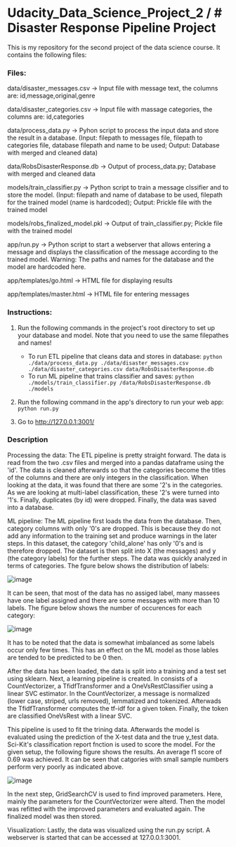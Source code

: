# Udacity_Data_Science_Project_2 / # Disaster Response Pipeline Project
This is my repository for the second project of the data science course. It contains the following files:

### Files:
data/disaster_messages.csv -> Input file with message text, the columns are: id,message,original,genre

data/disaster_categories.csv -> Input file with massage categories, the columns are: id,categories

data/process_data.py -> Pyhon script to process the input data and store the result in a database. (Input: filepath to messages file, filepath to categories file, database filepath and name to be used; Output: Database with merged and cleaned data)

data/RobsDisasterResponse.db -> Output of process_data.py; Database with merged and cleaned data


models/train_classifier.py -> Python script to train a message clssifier and to store the model. (Input: filepath and name of database to be used, filepath for the trained model (name is hardcoded); Output: Prickle file with the trained model

models/robs_finalized_model.pkl -> Output of train_classifier.py; Pickle file with the trained model


app/run.py -> Python script to start a webserver that allows entering a message and displays the classification of the message according to the trained model. Warning: The paths and names for the database and the model are hardcoded here.

app/templates/go.html -> HTML file for displaying results

app/templates/master.html -> HTML file for entering messages

### Instructions:
1. Run the following commands in the project's root directory to set up your database and model. Note that you need to use the same filepathes and names!

    - To run ETL pipeline that cleans data and stores in database:
     `python ./data/process_data.py ./data/disaster_messages.csv ./data/disaster_categories.csv data/RobsDisasterResponse.db`
    - To run ML pipeline that trains classifier and saves:
     `python ./models/train_classifier.py /data/RobsDisasterResponse.db ./models`

2. Run the following command in the app's directory to run your web app:
     `python run.py`

3. Go to http://127.0.0.1:3001/

### Description
Processing the data: The ETL pipeline is pretty straight forward. The data is read from the two .csv files and merged into a pandas dataframe using the 'id'. The data is cleaned afterwards so that the categories become the titles of the columns and there are only integers in the classification. When looking at the data, it was found that there are some '2's in the categories. As we are looking at multi-label classification, these '2's were turned into '1's. Finally, duplicates (by id) were dropped. Finally, the data was saved into a database.

ML pipeline: The ML pipeline first loads the data from the database. Then, category columns with only '0's are dropped. This is because they do not add any information to the training set and produce warnings in the later steps. In this dataset, the category 'child_alone' has only '0's and is therefore dropped. The dataset is then split into X (the messages) and y (the category labels) for the further steps. The data was quickly analyzed in terms of categories. The fgure below shows the distribution of labels:

![image](https://user-images.githubusercontent.com/65665840/119840848-9f1aaf80-bf05-11eb-95a7-b407646068e2.png)

It can be seen, that most of the data has no assiged label, many massees have one label assigned and there are some messages with more than 10 labels. The figure below shows the number of occurences for each category:

![image](https://user-images.githubusercontent.com/65665840/119841351-033d7380-bf06-11eb-866e-588a7c75f06f.png)

It has to be noted that the data is somewhat imbalanced as some labels occur only few times. This has an effect on the ML model as those lables are tended to be predicted to be 0 then.

After the data has been loaded, the data is split into a training and a test set using sklearn. Next, a learning pipeline is created. In consists of a CountVectorizer, a TfidfTransformer and a OneVsRestClassifier using a linear SVC estimator. In the CountVectorizer, a message is normalized (lower case, striped, urls removed), lemmatized and tokenized. Afterwads the TfidfTransformer computes the tf-idf for a given token. Finally, the token are classified OneVsRest with a linear SVC. 

This pipeline is used to fit the trining data. Afterwards the model is evaluated using the prediction of the X-test data and the true y_test data. Sci-Kit's classification report fnction is used to score the model. For the given setup, the following figure shows the results. An average f1 score of 0.69 was achieved. It can be seen that catgories with small sample numbers perform very poorly as indicated above.

![image](https://user-images.githubusercontent.com/65665840/119846284-4ac5fe80-bf0a-11eb-96f3-ba67c958f24b.png)


In the next step, GridSearchCV is used to find improved parameters. Here, mainly the parameters for the CountVectorizer were alterd. Then the model was refitted with the improved parameters and evaluated again. The finalized model was then stored.

Visualization: Lastly, the data was visualized using the run.py script. A webserver is started that can be accessed at 127.0.0.1:3001. 
